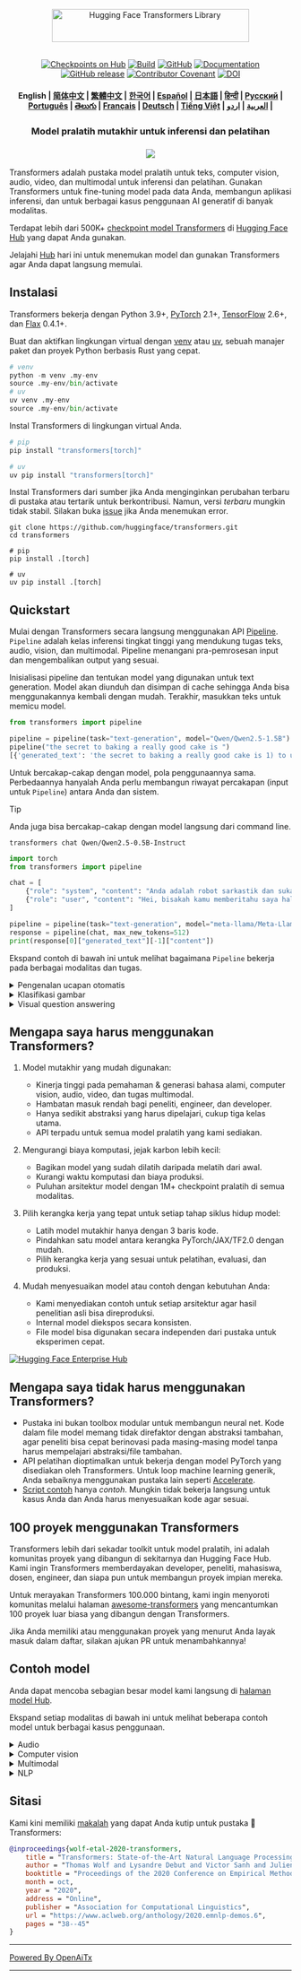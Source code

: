 <!---
Copyright 2020 The HuggingFace Team. All rights reserved.

Licensed under the Apache License, Version 2.0 (the "License");
you may not use this file except in compliance with the License.
You may obtain a copy of the License at

    http://www.apache.org/licenses/LICENSE-2.0

Unless required by applicable law or agreed to in writing, software
distributed under the License is distributed on an "AS IS" BASIS,
WITHOUT WARRANTIES OR CONDITIONS OF ANY KIND, either express or implied.
See the License for the specific language governing permissions and
limitations under the License.
-->

<p align="center">
  <picture>
    <source media="(prefers-color-scheme: dark)" srcset="https://huggingface.co/datasets/huggingface/documentation-images/raw/main/transformers-logo-dark.svg">
    <source media="(prefers-color-scheme: light)" srcset="https://huggingface.co/datasets/huggingface/documentation-images/raw/main/transformers-logo-light.svg">
    <img alt="Hugging Face Transformers Library" src="https://huggingface.co/datasets/huggingface/documentation-images/raw/main/transformers-logo-light.svg" width="352" height="59" style="max-width: 100%;">
  </picture>
  <br/>
  <br/>
</p>

<p align="center">
    <a href="https://huggingface.com/models"><img alt="Checkpoints on Hub" src="https://img.shields.io/endpoint?url=https://huggingface.co/api/shields/models&color=brightgreen"></a>
    <a href="https://circleci.com/gh/huggingface/transformers"><img alt="Build" src="https://img.shields.io/circleci/build/github/huggingface/transformers/main"></a>
    <a href="https://github.com/huggingface/transformers/blob/main/LICENSE"><img alt="GitHub" src="https://img.shields.io/github/license/huggingface/transformers.svg?color=blue"></a>
    <a href="https://huggingface.co/docs/transformers/index"><img alt="Documentation" src="https://img.shields.io/website/http/huggingface.co/docs/transformers/index.svg?down_color=red&down_message=offline&up_message=online"></a>
    <a href="https://github.com/huggingface/transformers/releases"><img alt="GitHub release" src="https://img.shields.io/github/release/huggingface/transformers.svg"></a>
    <a href="https://github.com/huggingface/transformers/blob/main/CODE_OF_CONDUCT.md"><img alt="Contributor Covenant" src="https://img.shields.io/badge/Contributor%20Covenant-v2.0%20adopted-ff69b4.svg"></a>
    <a href="https://zenodo.org/badge/latestdoi/155220641"><img src="https://zenodo.org/badge/155220641.svg" alt="DOI"></a>
</p>

<h4 align="center">
    <p>
        <b>English</b> |
        <a href="https://github.com/huggingface/transformers/blob/main/i18n/README_zh-hans.md">简体中文</a> |
        <a href="https://github.com/huggingface/transformers/blob/main/i18n/README_zh-hant.md">繁體中文</a> |
        <a href="https://github.com/huggingface/transformers/blob/main/i18n/README_ko.md">한국어</a> |
        <a href="https://github.com/huggingface/transformers/blob/main/i18n/README_es.md">Español</a> |
        <a href="https://github.com/huggingface/transformers/blob/main/i18n/README_ja.md">日本語</a> |
        <a href="https://github.com/huggingface/transformers/blob/main/i18n/README_hd.md">हिन्दी</a> |
        <a href="https://github.com/huggingface/transformers/blob/main/i18n/README_ru.md">Русский</a> |
        <a href="https://github.com/huggingface/transformers/blob/main/i18n/README_pt-br.md">Рortuguês</a> |
        <a href="https://github.com/huggingface/transformers/blob/main/i18n/README_te.md">తెలుగు</a> |
        <a href="https://github.com/huggingface/transformers/blob/main/i18n/README_fr.md">Français</a> |
        <a href="https://github.com/huggingface/transformers/blob/main/i18n/README_de.md">Deutsch</a> |
        <a href="https://github.com/huggingface/transformers/blob/main/i18n/README_vi.md">Tiếng Việt</a> |
        <a href="https://github.com/huggingface/transformers/blob/main/i18n/README_ar.md">العربية</a> |
        <a href="https://github.com/huggingface/transformers/blob/main/i18n/README_ur.md">اردو</a> |
    </p>
</h4>

<h3 align="center">
    <p>Model pralatih mutakhir untuk inferensi dan pelatihan</p>
</h3>

<h3 align="center">
    <a href="https://hf.co/course"><img src="https://huggingface.co/datasets/huggingface/documentation-images/resolve/main/course_banner.png"></a>
</h3>

Transformers adalah pustaka model pralatih untuk teks, computer vision, audio, video, dan multimodal untuk inferensi dan pelatihan. Gunakan Transformers untuk fine-tuning model pada data Anda, membangun aplikasi inferensi, dan untuk berbagai kasus penggunaan AI generatif di banyak modalitas.

Terdapat lebih dari 500K+ [checkpoint model Transformers](https://huggingface.co/models?library=transformers&sort=trending) di [Hugging Face Hub](https://huggingface.com/models) yang dapat Anda gunakan.

Jelajahi [Hub](https://huggingface.com/) hari ini untuk menemukan model dan gunakan Transformers agar Anda dapat langsung memulai.

## Instalasi

Transformers bekerja dengan Python 3.9+, [PyTorch](https://pytorch.org/get-started/locally/) 2.1+, [TensorFlow](https://www.tensorflow.org/install/pip) 2.6+, dan [Flax](https://flax.readthedocs.io/en/latest/) 0.4.1+.

Buat dan aktifkan lingkungan virtual dengan [venv](https://docs.python.org/3/library/venv.html) atau [uv](https://docs.astral.sh/uv/), sebuah manajer paket dan proyek Python berbasis Rust yang cepat.

```py
# venv
python -m venv .my-env
source .my-env/bin/activate
# uv
uv venv .my-env
source .my-env/bin/activate
```

Instal Transformers di lingkungan virtual Anda.

```py
# pip
pip install "transformers[torch]"

# uv
uv pip install "transformers[torch]"
```

Instal Transformers dari sumber jika Anda menginginkan perubahan terbaru di pustaka atau tertarik untuk berkontribusi. Namun, versi *terbaru* mungkin tidak stabil. Silakan buka [issue](https://github.com/huggingface/transformers/issues) jika Anda menemukan error.

```shell
git clone https://github.com/huggingface/transformers.git
cd transformers

# pip
pip install .[torch]

# uv
uv pip install .[torch]
```

## Quickstart

Mulai dengan Transformers secara langsung menggunakan API [Pipeline](https://huggingface.co/docs/transformers/pipeline_tutorial). `Pipeline` adalah kelas inferensi tingkat tinggi yang mendukung tugas teks, audio, vision, dan multimodal. Pipeline menangani pra-pemrosesan input dan mengembalikan output yang sesuai.

Inisialisasi pipeline dan tentukan model yang digunakan untuk text generation. Model akan diunduh dan disimpan di cache sehingga Anda bisa menggunakannya kembali dengan mudah. Terakhir, masukkan teks untuk memicu model.

```py
from transformers import pipeline

pipeline = pipeline(task="text-generation", model="Qwen/Qwen2.5-1.5B")
pipeline("the secret to baking a really good cake is ")
[{'generated_text': 'the secret to baking a really good cake is 1) to use the right ingredients and 2) to follow the recipe exactly. the recipe for the cake is as follows: 1 cup of sugar, 1 cup of flour, 1 cup of milk, 1 cup of butter, 1 cup of eggs, 1 cup of chocolate chips. if you want to make 2 cakes, how much sugar do you need? To make 2 cakes, you will need 2 cups of sugar.'}]
```

Untuk bercakap-cakap dengan model, pola penggunaannya sama. Perbedaannya hanyalah Anda perlu membangun riwayat percakapan (input untuk `Pipeline`) antara Anda dan sistem.

> [!TIP]
> Anda juga bisa bercakap-cakap dengan model langsung dari command line.
> ```shell
> transformers chat Qwen/Qwen2.5-0.5B-Instruct
> ```

```py
import torch
from transformers import pipeline

chat = [
    {"role": "system", "content": "Anda adalah robot sarkastik dan suka bercanda seperti yang dibayangkan Hollywood tahun 1986."},
    {"role": "user", "content": "Hei, bisakah kamu memberitahu saya hal-hal seru yang bisa dilakukan di New York?"}
]

pipeline = pipeline(task="text-generation", model="meta-llama/Meta-Llama-3-8B-Instruct", torch_dtype=torch.bfloat16, device_map="auto")
response = pipeline(chat, max_new_tokens=512)
print(response[0]["generated_text"][-1]["content"])
```

Ekspand contoh di bawah ini untuk melihat bagaimana `Pipeline` bekerja pada berbagai modalitas dan tugas.

<details>
<summary>Pengenalan ucapan otomatis</summary>

```py
from transformers import pipeline

pipeline = pipeline(task="automatic-speech-recognition", model="openai/whisper-large-v3")
pipeline("https://huggingface.co/datasets/Narsil/asr_dummy/resolve/main/mlk.flac")
{'text': ' I have a dream that one day this nation will rise up and live out the true meaning of its creed.'}
```

</details>

<details>
<summary>Klasifikasi gambar</summary>

<h3 align="center">
    <a><img src="https://huggingface.co/datasets/Narsil/image_dummy/raw/main/parrots.png"></a>
</h3>

```py
from transformers import pipeline

pipeline = pipeline(task="image-classification", model="facebook/dinov2-small-imagenet1k-1-layer")
pipeline("https://huggingface.co/datasets/Narsil/image_dummy/raw/main/parrots.png")
[{'label': 'macaw', 'score': 0.997848391532898},
 {'label': 'sulphur-crested cockatoo, Kakatoe galerita, Cacatua galerita',
  'score': 0.0016551691805943847},
 {'label': 'lorikeet', 'score': 0.00018523589824326336},
 {'label': 'African grey, African gray, Psittacus erithacus',
  'score': 7.85409429227002e-05},
 {'label': 'quail', 'score': 5.502637941390276e-05}]
```

</details>

<details>
<summary>Visual question answering</summary>


<h3 align="center">
    <a><img src="https://huggingface.co/datasets/huggingface/documentation-images/resolve/main/transformers/tasks/idefics-few-shot.jpg"></a>
</h3>

```py
from transformers import pipeline

pipeline = pipeline(task="visual-question-answering", model="Salesforce/blip-vqa-base")
pipeline(
    image="https://huggingface.co/datasets/huggingface/documentation-images/resolve/main/transformers/tasks/idefics-few-shot.jpg",
    question="What is in the image?",
)
[{'answer': 'statue of liberty'}]
```

</details>

## Mengapa saya harus menggunakan Transformers?

1. Model mutakhir yang mudah digunakan:
    - Kinerja tinggi pada pemahaman & generasi bahasa alami, computer vision, audio, video, dan tugas multimodal.
    - Hambatan masuk rendah bagi peneliti, engineer, dan developer.
    - Hanya sedikit abstraksi yang harus dipelajari, cukup tiga kelas utama.
    - API terpadu untuk semua model pralatih yang kami sediakan.

1. Mengurangi biaya komputasi, jejak karbon lebih kecil:
    - Bagikan model yang sudah dilatih daripada melatih dari awal.
    - Kurangi waktu komputasi dan biaya produksi.
    - Puluhan arsitektur model dengan 1M+ checkpoint pralatih di semua modalitas.

1. Pilih kerangka kerja yang tepat untuk setiap tahap siklus hidup model:
    - Latih model mutakhir hanya dengan 3 baris kode.
    - Pindahkan satu model antara kerangka PyTorch/JAX/TF2.0 dengan mudah.
    - Pilih kerangka kerja yang sesuai untuk pelatihan, evaluasi, dan produksi.

1. Mudah menyesuaikan model atau contoh dengan kebutuhan Anda:
    - Kami menyediakan contoh untuk setiap arsitektur agar hasil penelitian asli bisa direproduksi.
    - Internal model diekspos secara konsisten.
    - File model bisa digunakan secara independen dari pustaka untuk eksperimen cepat.

<a target="_blank" href="https://huggingface.co/enterprise">
    <img alt="Hugging Face Enterprise Hub" src="https://github.com/user-attachments/assets/247fb16d-d251-4583-96c4-d3d76dda4925">
</a><br>

## Mengapa saya tidak harus menggunakan Transformers?

- Pustaka ini bukan toolbox modular untuk membangun neural net. Kode dalam file model memang tidak direfaktor dengan abstraksi tambahan, agar peneliti bisa cepat berinovasi pada masing-masing model tanpa harus mempelajari abstraksi/file tambahan.
- API pelatihan dioptimalkan untuk bekerja dengan model PyTorch yang disediakan oleh Transformers. Untuk loop machine learning generik, Anda sebaiknya menggunakan pustaka lain seperti [Accelerate](https://huggingface.co/docs/accelerate).
- [Script contoh]((https://github.com/huggingface/transformers/tree/main/examples)) hanya *contoh*. Mungkin tidak bekerja langsung untuk kasus Anda dan Anda harus menyesuaikan kode agar sesuai.

## 100 proyek menggunakan Transformers

Transformers lebih dari sekadar toolkit untuk model pralatih, ini adalah komunitas proyek yang dibangun di sekitarnya dan Hugging Face Hub. Kami ingin Transformers memberdayakan developer, peneliti, mahasiswa, dosen, engineer, dan siapa pun untuk membangun proyek impian mereka.

Untuk merayakan Transformers 100.000 bintang, kami ingin menyoroti komunitas melalui halaman [awesome-transformers](./awesome-transformers.md) yang mencantumkan 100 proyek luar biasa yang dibangun dengan Transformers.

Jika Anda memiliki atau menggunakan proyek yang menurut Anda layak masuk dalam daftar, silakan ajukan PR untuk menambahkannya!

## Contoh model

Anda dapat mencoba sebagian besar model kami langsung di [halaman model Hub](https://huggingface.co/models).

Ekspand setiap modalitas di bawah ini untuk melihat beberapa contoh model untuk berbagai kasus penggunaan.

<details>
<summary>Audio</summary>

- Klasifikasi audio dengan [Whisper](https://huggingface.co/openai/whisper-large-v3-turbo)
- Pengenalan ucapan otomatis dengan [Moonshine](https://huggingface.co/UsefulSensors/moonshine)
- Keyword spotting dengan [Wav2Vec2](https://huggingface.co/superb/wav2vec2-base-superb-ks)
- Speech to speech generation dengan [Moshi](https://huggingface.co/kyutai/moshiko-pytorch-bf16)
- Teks ke audio dengan [MusicGen](https://huggingface.co/facebook/musicgen-large)
- Teks ke suara dengan [Bark](https://huggingface.co/suno/bark)

</details>

<details>
<summary>Computer vision</summary>

- Pembentukan mask otomatis dengan [SAM](https://huggingface.co/facebook/sam-vit-base)
- Estimasi kedalaman dengan [DepthPro](https://huggingface.co/apple/DepthPro-hf)
- Klasifikasi gambar dengan [DINO v2](https://huggingface.co/facebook/dinov2-base)
- Deteksi keypoint dengan [SuperGlue](https://huggingface.co/magic-leap-community/superglue_outdoor)
- Keypoint matching dengan [SuperGlue](https://huggingface.co/magic-leap-community/superglue)
- Deteksi objek dengan [RT-DETRv2](https://huggingface.co/PekingU/rtdetr_v2_r50vd)
- Estimasi pose dengan [VitPose](https://huggingface.co/usyd-community/vitpose-base-simple)
- Segmentasi universal dengan [OneFormer](https://huggingface.co/shi-labs/oneformer_ade20k_swin_large)
- Klasifikasi video dengan [VideoMAE](https://huggingface.co/MCG-NJU/videomae-large)

</details>

<details>
<summary>Multimodal</summary>

- Audio atau teks ke teks dengan [Qwen2-Audio](https://huggingface.co/Qwen/Qwen2-Audio-7B)
- Document question answering dengan [LayoutLMv3](https://huggingface.co/microsoft/layoutlmv3-base)
- Gambar atau teks ke teks dengan [Qwen-VL](https://huggingface.co/Qwen/Qwen2.5-VL-3B-Instruct)
- Image captioning [BLIP-2](https://huggingface.co/Salesforce/blip2-opt-2.7b)
- Pemahaman dokumen berbasis OCR dengan [GOT-OCR2](https://huggingface.co/stepfun-ai/GOT-OCR-2.0-hf)
- Table question answering dengan [TAPAS](https://huggingface.co/google/tapas-base)
- Pemahaman dan generasi multimodal terpadu dengan [Emu3](https://huggingface.co/BAAI/Emu3-Gen)
- Vision ke teks dengan [Llava-OneVision](https://huggingface.co/llava-hf/llava-onevision-qwen2-0.5b-ov-hf)
- Visual question answering dengan [Llava](https://huggingface.co/llava-hf/llava-1.5-7b-hf)
- Segmentasi ekspresi rujukan visual dengan [Kosmos-2](https://huggingface.co/microsoft/kosmos-2-patch14-224)

</details>

<details>
<summary>NLP</summary>

- Penyelesaian kata tersembunyi dengan [ModernBERT](https://huggingface.co/answerdotai/ModernBERT-base)
- Named entity recognition dengan [Gemma](https://huggingface.co/google/gemma-2-2b)
- Question answering dengan [Mixtral](https://huggingface.co/mistralai/Mixtral-8x7B-v0.1)
- Ringkasan dengan [BART](https://huggingface.co/facebook/bart-large-cnn)
- Translasi dengan [T5](https://huggingface.co/google-t5/t5-base)
- Generasi teks dengan [Llama](https://huggingface.co/meta-llama/Llama-3.2-1B)
- Klasifikasi teks dengan [Qwen](https://huggingface.co/Qwen/Qwen2.5-0.5B)

</details>

## Sitasi

Kami kini memiliki [makalah](https://www.aclweb.org/anthology/2020.emnlp-demos.6/) yang dapat Anda kutip untuk pustaka 🤗 Transformers:
```bibtex
@inproceedings{wolf-etal-2020-transformers,
    title = "Transformers: State-of-the-Art Natural Language Processing",
    author = "Thomas Wolf and Lysandre Debut and Victor Sanh and Julien Chaumond and Clement Delangue and Anthony Moi and Pierric Cistac and Tim Rault and Rémi Louf and Morgan Funtowicz and Joe Davison and Sam Shleifer and Patrick von Platen and Clara Ma and Yacine Jernite and Julien Plu and Canwen Xu and Teven Le Scao and Sylvain Gugger and Mariama Drame and Quentin Lhoest and Alexander M. Rush",
    booktitle = "Proceedings of the 2020 Conference on Empirical Methods in Natural Language Processing: System Demonstrations",
    month = oct,
    year = "2020",
    address = "Online",
    publisher = "Association for Computational Linguistics",
    url = "https://www.aclweb.org/anthology/2020.emnlp-demos.6",
    pages = "38--45"
}
```

---

[Powered By OpenAiTx](https://github.com/OpenAiTx/OpenAiTx)

---